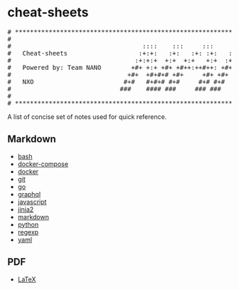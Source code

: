 # cheat-sheets
<pre>
# ********************************************************************************** #
#                                                                                    #
#                                   ::::    :::     :::     ::::    :::  ::::::::    #
#   Cheat-sheets                   :+:+:   :+:   :+: :+:   :+:+:   :+: :+:    :+:    #
#                                 :+:+:+  +:+  +:+   +:+  :+:+:+  +:+ +:+    +:+     #
#   Powered by: Team NANO        +#+ +:+ +#+ +#++:++#++: +#+ +:+ +#+ +#+    +:+      #
#                               +#+  +#+#+# +#+     +#+ +#+  +#+#+# +#+    +#+       #
#   NXO                        #+#   #+#+# #+#     #+# #+#   #+#+# #+#    #+#        #
#                             ###    #### ###     ### ###    ####  ########          #
#                                                                                    #
# ********************************************************************************** #
</pre>

A list of concise set of notes used for quick reference.

## Markdown

- [bash](markdown/bash.md)
- [docker-compose](markdown/docker-compose.md)
- [docker](markdown/docker.md)
- [git](markdown/git.md)
- [go](markdown/go.md)
- [graphql](markdown/graphql.md)
- [javascript](markdown/javascript.md)
- [jinja2](markdown/jinja2.md)
- [markdown](markdown/markdown.md)
- [python](markdown/python.md)
- [regexp](markdown/regexp.md)
- [yaml](markdown/yaml.md)

## PDF

- [LaTeX](pdf/latex.pdf)

